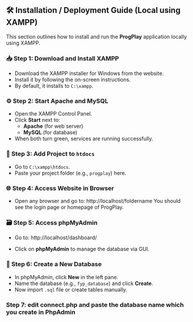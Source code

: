 ## 🛠 Installation / Deployment Guide (Local using XAMPP)

This section outlines how to install and run the **ProgPlay** application locally using XAMPP.

### 📥 Step 1: Download and Install XAMPP
- Download the XAMPP installer for Windows from the website.
- Install it by following the on-screen instructions.
- By default, it installs to `C:\xampp`.

### ⚙️ Step 2: Start Apache and MySQL
- Open the XAMPP Control Panel.
- Click **Start** next to:
  - **Apache** (for web server)
  - **MySQL** (for database)
- When both turn green, services are running successfully.


### 📁 Step 3: Add Project to `htdocs`
- Go to `C:\xampp\htdocs`.
- Paste your project folder (e.g., `progplay`) here.

### 🌐 Step 4: Access Website in Browser
- Open any browser and go to: http://localhost/foldername
You should see the login page or homepage of ProgPlay.

### 🗃️ Step 5: Access phpMyAdmin
- Go to: http://localhost/dashboard/

- Click on **phpMyAdmin** to manage the database via GUI.

### 🧱 Step 6: Create a New Database
- In phpMyAdmin, click **New** in the left pane.
- Name the database (e.g., `fyp_database`) and click **Create**.
- Now import `.sql` file or create tables manually.

### Step 7: edit connect.php and paste the database name which you create in PhpAdmin

